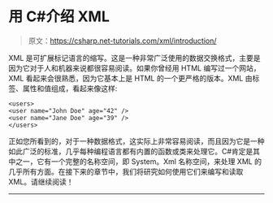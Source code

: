 # 用 C#介绍 XML

> 原文：<https://csharp.net-tutorials.com/xml/introduction/>

XML 是可扩展标记语言的缩写。这是一种非常广泛使用的数据交换格式，主要是因为它对于人和机器来说都很容易阅读。如果你曾经用 HTML 编写过一个网站，XML 看起来会很熟悉，因为它基本上是 HTML 的一个更严格的版本。XML 由标签、属性和值组成，看起来像这样:

```
<users>
<user name="John Doe" age="42" />
<user name="Jane Doe" age="39" />
</users>
```

正如您所看到的，对于一种数据格式，这实际上非常容易阅读，而且因为它是一种如此广泛的标准，几乎每种编程语言都有内置的函数或类来处理它。C#肯定是其中之一，它有一个完整的名称空间，即 System。Xml 名称空间，来处理 XML 的几乎所有方面。在接下来的章节中，我们将研究如何使用它们来编写和读取 XML。请继续阅读！

* * *